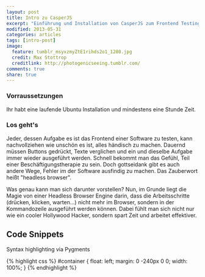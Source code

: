 ```yaml
---
layout: post
title: Intro zu CasperJS
excerpt: "Einführung und Installation von CasperJS zum Frontend Testing."
modified: 2013-05-31
categories: articles
tags: [intro-post]
image:
  feature: tumblr_msyxzmyZtE1rihds2o1_1280.jpg
  credit: Max Stottrop
  creditlink: http://photogenicseeing.tumblr.com/
comments: true
share: true
---
```


### Vorraussetzungen

Ihr habt eine laufende Ubuntu Installation und mindestens eine Stunde Zeit.

### Los geht's

Jeder, dessen Aufgabe es ist das Frontend einer Software zu testen, kann nachvollziehen wie unschön es ist, alles händisch zu machen. Dauernd müssen Buttons gedrückt, Texte verglichen und ein und dieselbe Aufgabe immer wieder ausgeführt werden. Schnell bekommt man das Gefühl, Teil einer Beschäftigungstherapie zu sein. Doch gottseidank gibt es auch andere Wege, Fehler im der Software ausfindig zu machen. Das Zauberwort heißt "headless browser".

Was genau kann man sich darunter vorstellen? Nun, im Grunde liegt die Magie von einer Headless Browser Engine darin, dass die Arbeitsschritte (drücken, klicken, warten...) nicht mehr im Browser, sondern in der Kommandozeile ausgeführt werden können. Dabei fühlt man sich nicht nur wie ein cooler Hollywood Hacker, sondern spart Zeit und arbeitet effektiver.

## Code Snippets

Syntax highlighting via Pygments

{% highlight css %}
#container {
  float: left;
  margin: 0 -240px 0 0;
  width: 100%;
}
{% endhighlight %}